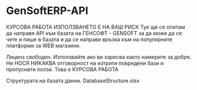 # GenSoftERP-API
КУРСОВА РАБОТА
ИЗПОЛЗВАНЕТО Е НА ВАШ РИСК
Тук ще се опитам да направя API към базата на ГЕНСОФТ - GENSOFT
за да може да се чете и пише в базата и да се направи връзка към на популярните платформи за WEB магазини.

Лиценз свободен.
Използвайте ако ви харесва както намерите за добре.
Не НОСЯ НИКАКВА отговорност на изтрити повредени бази и пропуснати ползи.
Това e КУРСОВА РАБОТА


Структурата на базата данни.
DatabaseStructure.xlsx
